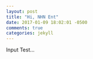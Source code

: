 ```yaml
---
layout: post
title: "Hi, NHN Ent"
date: 2017-01-09 18:02:01 -0500
comments: true
categories: jekyll
---
```

Input Test...